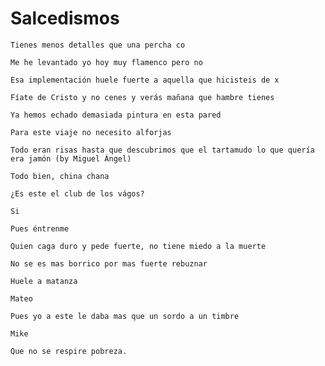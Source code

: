 # Salcedismos

```
Tienes menos detalles que una percha co
```

```
Me he levantado yo hoy muy flamenco pero no
```

```
Esa implementación huele fuerte a aquella que hicisteis de x
```

```
Fíate de Cristo y no cenes y verás mañana que hambre tienes
```

```
Ya hemos echado demasiada pintura en esta pared
```

```
Para este viaje no necesito alforjas
```

```
Todo eran risas hasta que descubrimos que el tartamudo lo que quería era jamón (by Miguel Ángel)
```

```
Todo bien, china chana
```

```
¿Es este el club de los vágos?

Si

Pues éntrenme
```

```
Quien caga duro y pede fuerte, no tiene miedo a la muerte
```


```
No se es mas borrico por mas fuerte rebuznar
```

```
Huele a matanza

Mateo
```


```
Pues yo a este le daba mas que un sordo a un timbre

Mike
```

```
Que no se respire pobreza.
```
